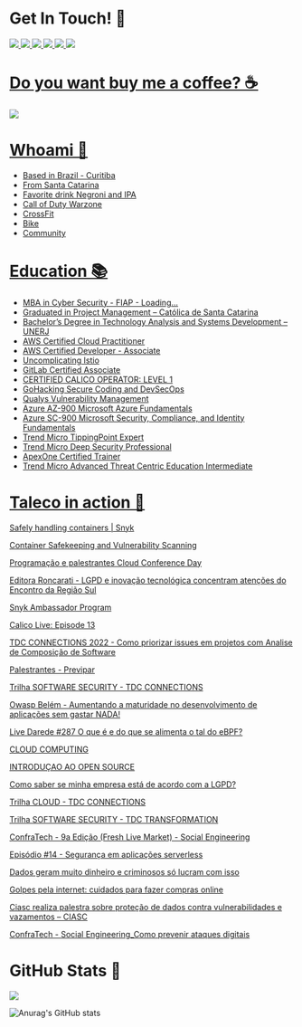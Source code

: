 # Get In Touch! 📮 
 <a href="https://www.linkedin.com/in/talescasagrande/">
    <img src="https://img.shields.io/badge/linkedin-%230077B5.svg?&style=for-the-badge&logo=linkedin&logoColor=white" />  <a href="https://twitter.com/100HnoMeuNome">
    <img src="https://img.shields.io/badge/Twitter-1DA1F2?style=for-the-badge&logo=twitter&logoColor=white" /> <a href="https://open.spotify.com/playlist/3T4t8IF7joe466LQIKnsYc?si=c8d92e2756674637"> <img src="https://img.shields.io/badge/Spotify-1ED760?&style=for-the-badge&logo=spotify&logoColor=white" /> <a href="https://www.tiktok.com/@tiosdowarzone"> <img src="https://img.shields.io/badge/TikTok-000000?style=for-the-badge&logo=tiktok&logoColor=white" /> <a href="tales.775@gmail.com"> <img src="https://img.shields.io/badge/Gmail-D14836?style=for-the-badge&logo=gmail&logoColor=white" /> <a href="https://t.me/umcopodecerveja"> <img src="https://img.shields.io/badge/Telegram-2CA5E0?style=for-the-badge&logo=telegram&logoColor=white" />

# Do you want buy me a coffee? ☕

<a href="https://buymeacoffee.com/100hnomeunome"> <img src="https://img.shields.io/badge/Buy_Me_A_Coffee-FFDD00?style=for-the-badge&logo=buy-me-a-coffee&logoColor=black" >
 

# Whoami 📃

  * Based in Brazil - Curitiba
  * From Santa Catarina
  * Favorite drink Negroni and IPA
  * Call of Duty Warzone
  * CrossFit
  * Bike
  * Community

# Education 📚 

  * MBA in Cyber Security - FIAP - Loading...
  * Graduated in Project Management – Católica de Santa Catarina
  * Bachelor’s Degree in Technology Analysis and Systems Development – UNERJ
  * AWS Certified Cloud Practitioner
  * AWS Certified Developer - Associate
  * Uncomplicating Istio
  * GitLab Certified Associate
  * CERTIFIED CALICO OPERATOR: LEVEL 1
  * GoHacking Secure Coding and DevSecOps
  * Qualys Vulnerability Management
  * Azure AZ-900 Microsoft Azure Fundamentals
  * Azure SC-900 Microsoft Security, Compliance, and Identity Fundamentals
  * Trend Micro TippingPoint Expert
  * Trend Micro Deep Security Professional
  * ApexOne Certified Trainer
  * Trend Micro Advanced Threat Centric Education Intermediate

# Taleco in action 🔨
[Safely handling containers | Snyk](https://snyk.io/blog/safely-handling-containers)

[Container Safekeeping and Vulnerability Scanning](https://youtu.be/zdp4tYD4gvU)

[Programação e palestrantes Cloud Conference Day](https://www.cloudconferenceday.com/programa%C3%A7%C3%A3o)

[Editora Roncarati - LGPD e inovação tecnológica concentram atenções do Encontro da Região Sul](https://www.editoraroncarati.com.br/v2/Artigos-e-Noticias/Artigos-e-Noticias/LGPD-e-inovacao-tecnologica-concentram-atencoes-do-Encontro-da-Regiao-Sul.html)

[Snyk Ambassador Program](https://snyk.io/snyk-ambassadors/)

[Calico Live: Episode 13](https://youtu.be/5NwPlT7jrUY)

[TDC CONNECTIONS 2022 - Como priorizar issues em projetos com Analise de Composição de Software](https://promo.thedevconf.com/conn22-oracle)

[Palestrantes - Previpar](https://previpar.org.br/palestrantes/)

[Trilha SOFTWARE SECURITY - TDC CONNECTIONS](https://thedevconf.com/tdc/2022/connections/trilha-software-security?)

[Owasp Belém - Aumentando a maturidade no desenvolvimento de aplicações sem gastar NADA!](https://youtu.be/gA8pRTejBnA)

[Live Darede #287 O que é e do que se alimenta o tal do eBPF?](https://youtu.be/YGXUJEHNud4)

[CLOUD COMPUTING](https://youtu.be/d2WpsDNKvjc)

[INTRODUÇAO AO OPEN SOURCE](https://youtu.be/d2WpsDNKvjc)

[Como saber se minha empresa está de acordo com a LGPD?](https://youtu.be/5YCEIVb-cF4)

[Trilha CLOUD - TDC CONNECTIONS](https://thedevconf.com/tdc/2021/connections/trilha-cloud?)

[Trilha SOFTWARE SECURITY - TDC TRANSFORMATION](https://thedevconf.com/tdc/2021/transformation/trilha-software-security?)

[ConfraTech - 9a Edição (Fresh Live Market) - Social Engineering](https://www.eventbrite.com.br/e/confratech-9a-edicao-fresh-live-market-tickets-65580054709#)

[Episódio #14 - Segurança em aplicações serverless](https://open.spotify.com/episode/77uFSdWWktJ5jvLZ3TXAlq)

[Dados geram muito dinheiro e criminosos só lucram com isso](https://open.spotify.com/episode/7mNuqpc3kM51uOLZcnrr03)

[Golpes pela internet: cuidados para fazer compras online](https://www.youtube.com/watch?v=AECtCLAsIuE&ab_channel=Paran%C3%A1noAr)

[Ciasc realiza palestra sobre proteção de dados contra vulnerabilidades e vazamentos – CIASC](https://www.ciasc.sc.gov.br/noticias/ciasc-realiza-palestra-sobre-protecao-de-dados-contra-vulnerabilidades-e-vazamentos)

[ConfraTech - Social Engineering_Como prevenir ataques digitais](https://youtu.be/mJubkWfQKWQ)


# GitHub Stats 💬
![](https://komarev.com/ghpvc/?username=your-github-100HnoMeuNome&style=flat-square)

![Anurag's GitHub stats](https://github-readme-stats.vercel.app/api/?username=100HnoMeuNome&show_icons=true&title_color=fff&icon_color=79ff97&text_color=9f9f9f&bg_color=151515&ayout=compact)
